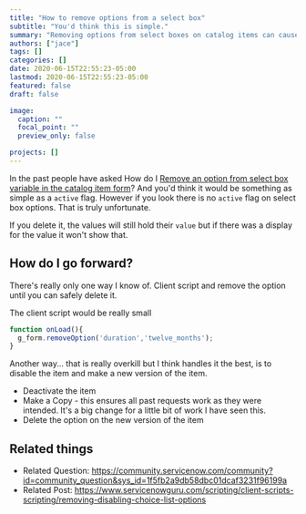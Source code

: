 ```yaml
---
title: "How to remove options from a select box"
subtitle: "You'd think this is simple."
summary: "Removing options from select boxes on catalog items can cause problems"
authors: ["jace"]
tags: []
categories: []
date: 2020-06-15T22:55:23-05:00
lastmod: 2020-06-15T22:55:23-05:00
featured: false
draft: false

image:
  caption: ""
  focal_point: ""
  preview_only: false

projects: []
---
```


In the past people have asked How do I [Remove an option from select box variable in the catalog item form](https://community.servicenow.com/community?id=community_question&sys_id=1f5fb2a9db58dbc01dcaf3231f96199a)?  And you'd think it would be something as simple as a `active` flag.  However if you look there is no `active` flag on select box options.  That is truly unfortunate.

If you delete it, the values will still hold their `value` but if there was a display for the value it won't show that.

## How do I go forward?

There's really only one way I know of.  Client script and remove the option until you can safely delete it.

The client script would be really small

```js
function onLoad(){
  g_form.removeOption('duration','twelve_months');
}
```

Another way... that is really overkill but I think handles it the best, is to disable the item and make a new version of the item.

- Deactivate the item
- Make a Copy - this ensures all past requests work as they were intended. It's a big change for a little bit of work I have seen this.
- Delete the option on the new version of the item

## Related things
- Related Question: https://community.servicenow.com/community?id=community_question&sys_id=1f5fb2a9db58dbc01dcaf3231f96199a
- Related Post: https://www.servicenowguru.com/scripting/client-scripts-scripting/removing-disabling-choice-list-options